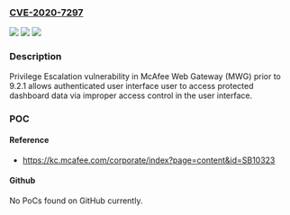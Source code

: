 ### [CVE-2020-7297](https://cve.mitre.org/cgi-bin/cvename.cgi?name=CVE-2020-7297)
![](https://img.shields.io/static/v1?label=Product&message=McAfee%20Web%20Gateway%20(MWG)&color=blue)
![](https://img.shields.io/static/v1?label=Version&message=%3C%209.2.1%20&color=brighgreen)
![](https://img.shields.io/static/v1?label=Vulnerability&message=CWE-287%3A%20Improper%20Authentication&color=brighgreen)

### Description

Privilege Escalation vulnerability in McAfee Web Gateway (MWG) prior to 9.2.1 allows authenticated user interface user to access protected dashboard data via improper access control in the user interface.

### POC

#### Reference
- https://kc.mcafee.com/corporate/index?page=content&id=SB10323

#### Github
No PoCs found on GitHub currently.

